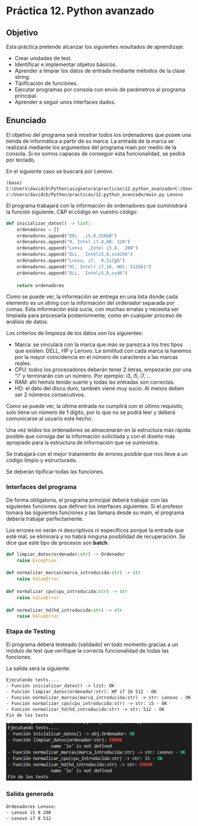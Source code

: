 # Práctica 12. Python avanzado

## Objetivo
Esta práctica pretende alcanzar los siguientes resultados de aprendizaje:
- Crear unidades de test.
- Identificar e implementar objetos básicos.
- Aprender a limpiar los datos de entrada mediante métodos de la clase string.
- Tipificación de funciones.
- Ejecutar programas por consola con envío de parámetros al programa principal.
- Aprender a seguir unos interfaces dados.

## Enunciado

El objetivo del programa será mostrar todos los ordenadores que posee una tienda de informática a partir de su marca. La entrada de la marca se realizará mediante los argumentos del programa main por medio de la consola. Si no somos capaces de conseguir esta funcionalidad, se pedirá por teclado. 

En el siguiente caso se buscará por Lenovo.

```
(base) C:\Users\davidcb\Python\asignatura\practicas\12.python_avanzado>C:/Users/davidcb/Anaconda3/python.exe c:/Users/davidcb/Python/practicas/12.python_avanzado/main.py Lenovo 
``` 

El programa trabajará con la información de ordenadores que suministrará la función siguiente. C&P el código en vuestro código:

```python
def inicializar_datos() -> list:
    ordenadores = []
    ordenadores.append("DEL  ,i5,8,256GB")
    ordenadores.append("H, Intel i7,8,HD: 128")
    ordenadores.append("Lenvo  ,Intel i5,8,  200")
    ordenadores.append("DLL,  Inteli5,8,ssd256")
    ordenadores.append("Lnovo, i7,  8,512gb")
    ordenadores.append("HC, Intel+ i7,16, HD1: 512Gb1")
    ordenadores.append("DLL,  Inteli5,8,ssd6")

    return ordenadores
```

Como se puede ver, la información se entrega en una lista donde cada elemento es un string con la información del ordenador separada por comas. Esta información está sucia, con muchas erratas y necesita ser limpiada para procesarla posteriormente, como en cualquier proceso de análisis de datos.

Los criterios de limpieza de los datos son los siguientes:
- Marca: se vinculará con la marca que más se parezca a los tres tipos que existen: DELL, HP y Lenovo. La similitud con cada marca la haremos por la mayor coincidencia en el número de caracteres a las marcas reales.
- CPU: todos los procesadores deberán tener 2 letras, empezarán por una "i" y terminarán con un número. Por ejemplo: i3, i5, i7, ...
- RAM: ahí hemos tenido suerte y todas las entradas son correctas.
- HD: el dato del disco duro, también viene muy sucio. Al menos deben ser 2 números consecutivos.

Como se puede ver, la última entrada no cumplirá con el último requisito, solo tiene un número de 1 dígito, por lo que no se podrá leer y deberá comunicarse al usuario este hecho.

Una vez leídos los ordenadores se almacenarán en la estructura más rápida posible que consiga dar la información solicitada y con el diseño más apropiado para la estructura de información que se suministra.

Se trabajará con el mejor tratamiento de errores posible que nos lleve a un código limpio y estructurado. 

Se deberán tipificar todas las funciones.


### Interfaces del programa

De forma obligatoria, el programa principal deberá trabajar con las siguientes funciones que definen los interfaces siguientes. Si el profesor tomara las siguientes funciones y las llamara desde su main, el programa debería trabajar perfectamente.

Los errores no serán ni descriptivos ni específicos porque la entrada que esté mal, se eliminará y no habrá ninguna posibilidad de recuperación. Se dice que este tipo de procesos son **batch**.

```python
def limpiar_datos(ordenador:str) -> Ordenador
    raise Exception

def normalizar_marcas(marca_introducida:str) -> str
    raise ValueError

def normalizar_cpu(cpu_introducida:str) -> str
    raise ValueError

def normalizar_hd(hd_introducido:str) -> str
    raise ValueError
```

### Etapa de Testing

El programa deberá testeado (validado) en todo momento gracias a un módulo de test que verifique la correcta funcionalidad de todas las funciones.

La salida será la siguiente:
```
Ejecutando tests....
- Función inicializar_datos() -> list: OK
- Función limpiar_datos(ordenador:str): HP i7 16 512 - OK
- Función normalizar_marcas(marca_introducida:str) -> str: Lenovo - OK
- Función normalizar_cpu(cpu_introducida:str) -> str: i5 - OK
- Función normalizar_hd(hd_introducido:str) -> str: 512 - OK
Fin de los tests
```

![Output](output.jpg)

### Salida generada

```
Ordenadores Lenovo:
- Lenovo i5 8 200
- Lenovo i7 8 512
```




